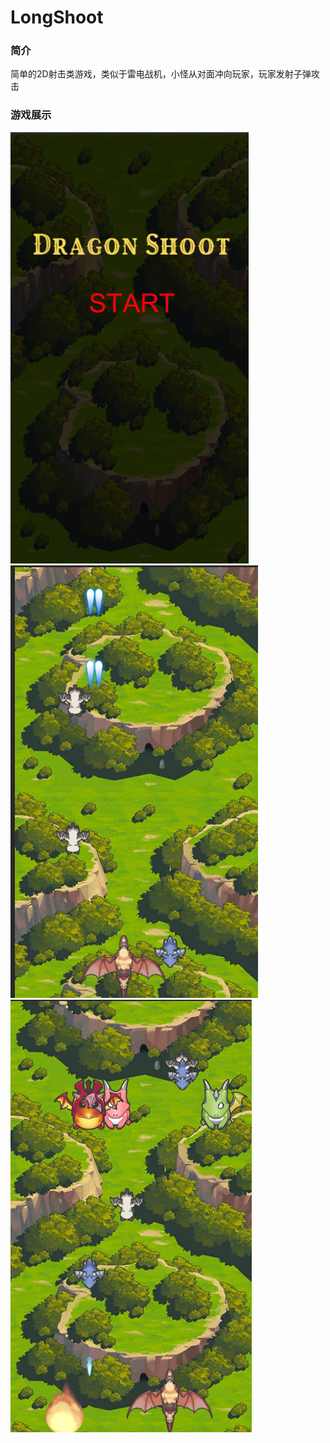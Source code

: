 # LongShoot

### 简介
简单的2D射击类游戏，类似于雷电战机，小怪从对面冲向玩家，玩家发射子弹攻击
### 游戏展示
![开始界面](doc/img/start_page.png)
![战斗界面1](doc/img/game_01.png)
![战斗界面2](doc/img/game_02.png)
